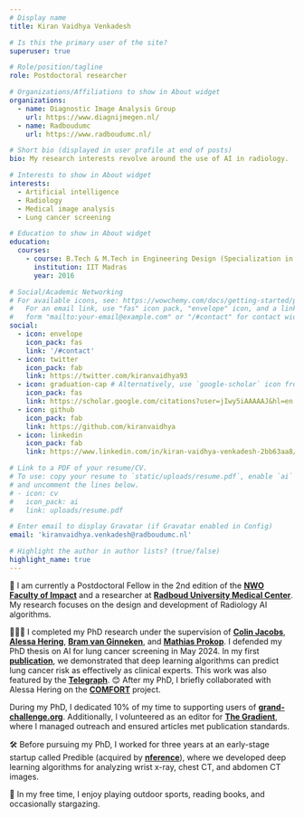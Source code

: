 ```yaml
---
# Display name
title: Kiran Vaidhya Venkadesh

# Is this the primary user of the site?
superuser: true

# Role/position/tagline
role: Postdoctoral researcher

# Organizations/Affiliations to show in About widget
organizations:
  - name: Diagnostic Image Analysis Group
    url: https://www.diagnijmegen.nl/
  - name: Radboudumc
    url: https://www.radboudumc.nl/

# Short bio (displayed in user profile at end of posts)
bio: My research interests revolve around the use of AI in radiology.

# Interests to show in About widget
interests:
  - Artificial intelligence
  - Radiology
  - Medical image analysis
  - Lung cancer screening

# Education to show in About widget
education:
  courses:
    - course: B.Tech & M.Tech in Engineering Design (Specialization in Biomedical Design)
      institution: IIT Madras
      year: 2016

# Social/Academic Networking
# For available icons, see: https://wowchemy.com/docs/getting-started/page-builder/#icons
#   For an email link, use "fas" icon pack, "envelope" icon, and a link in the
#   form "mailto:your-email@example.com" or "/#contact" for contact widget.
social:
  - icon: envelope
    icon_pack: fas
    link: '/#contact'
  - icon: twitter
    icon_pack: fab
    link: https://twitter.com/kiranvaidhya93
  - icon: graduation-cap # Alternatively, use `google-scholar` icon from `ai` icon pack
    icon_pack: fas
    link: https://scholar.google.com/citations?user=jIwy5iAAAAAJ&hl=en
  - icon: github
    icon_pack: fab
    link: https://github.com/kiranvaidhya
  - icon: linkedin
    icon_pack: fab
    link: https://www.linkedin.com/in/kiran-vaidhya-venkadesh-2bb63aa8/

# Link to a PDF of your resume/CV.
# To use: copy your resume to `static/uploads/resume.pdf`, enable `ai` icons in `params.toml`,
# and uncomment the lines below.
# - icon: cv
#   icon_pack: ai
#   link: uploads/resume.pdf

# Enter email to display Gravatar (if Gravatar enabled in Config)
email: 'kiranvaidhya.venkadesh@radboudumc.nl'

# Highlight the author in author lists? (true/false)
highlight_name: true
---
```


👋 I am currently a Postdoctoral Fellow in the 2nd edition of the [**NWO Faculty of Impact**](https://facultyofimpact.nl/) and a researcher at [**Radboud University Medical Center**](https://www.radboudumc.nl). My research focuses on the design and development of Radiology AI algorithms.

🧑🏽‍🎓 I completed my PhD research under the supervision of [**Colin Jacobs**](https://www.diagnijmegen.nl/people/colin-jacobs/), [**Alessa Hering**](https://www.diagnijmegen.nl/people/alessa-hering/), [**Bram van Ginneken**](https://www.diagnijmegen.nl/people/bram-van-ginneken/), and [**Mathias Prokop**](https://www.diagnijmegen.nl/people/mathias-prokop/). I defended my PhD thesis on AI for lung cancer screening in May 2024. In my first [**publication**](https://pubs.rsna.org/doi/full/10.1148/radiol.2021204433), we demonstrated that deep learning algorithms can predict lung cancer risk as effectively as clinical experts. This work was also featured by the **[Telegraph](https://www.telegraph.co.uk/news/2021/05/18/artificial-intelligence-just-good-picking-lung-cancer-doctors/)**. 😊 After my PhD, I briefly collaborated with Alessa Hering on the [**COMFORT**](https://comfort-ai.eu/) project.

During my PhD, I dedicated 10% of my time to supporting users of [**grand-challenge.org**](https://grand-challenge.org). Additionally, I volunteered as an editor for [**The Gradient**](https://www.thegradient.pub), where I managed outreach and ensured articles met publication standards.

🛠️ Before pursuing my PhD, I worked for three years at an early-stage startup called Predible (acquired by [**nference**](https://nference.com)), where we developed deep learning algorithms for analyzing wrist x-ray, chest CT, and abdomen CT images.

💙 In my free time, I enjoy playing outdoor sports, reading books, and occasionally stargazing.